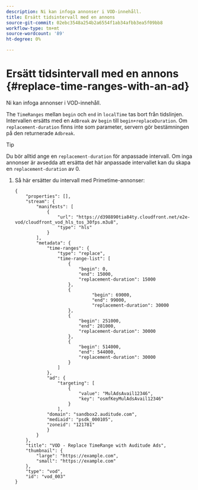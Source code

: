 ```yaml
---
description: Ni kan infoga annonser i VOD-innehåll.
title: Ersätt tidsintervall med en annons
source-git-commit: 02ebc3548a254b2a6554f1ab34afbb3ea5f09bb8
workflow-type: tm+mt
source-wordcount: '89'
ht-degree: 0%

---
```


# Ersätt tidsintervall med en annons {#replace-time-ranges-with-an-ad}

Ni kan infoga annonser i VOD-innehåll.

The `TimeRanges` mellan `begin` och `end` in `localTime` tas bort från tidslinjen. Intervallen ersätts med en `AdBreak` av `begin` till `begin+replaceDuration`. Om `replacement-duration` finns inte som parameter, servern gör bestämningen på den returnerade `Adbreak`.

>[!TIP]
>
>Du bör alltid ange en `replacement-duration` för anpassade intervall. Om inga annonser är avsedda att ersätta det här anpassade intervallet kan du skapa en `replacement-duration` av 0.

1. Så här ersätter du intervall med Primetime-annonser:

   ```
   {   
       "properties": [],
       "stream": {
           "manifests": [
               {
                   "url": "https://d398890tia84ty.cloudfront.net/e2e-vod/cloudfront_vod_hls_tos_30fps.m3u8",
                   "type": "hls"
               }
           ],
           "metadata": {
               "time-ranges": {
                   "type": "replace",
                   "time-range-list": [
                       {
                           "begin": 0,
                           "end": 15000,
                           "replacement-duration": 15000
                       },
                       {
                                "begin": 69000,
                                "end": 99000,
                                "replacement-duration": 30000
                       },
                       {
                           "begin": 251000,
                           "end": 281000,
                           "replacement-duration": 30000
                       },
                       {
                           "begin": 514000,
                           "end": 544000,
                           "replacement-duration": 30000
                       }
                   ]
               },
               "ad": {
                   "targeting": [
                       {
                           "value": "MulAdsAvail12346",
                           "key": "osmfKeyMulAdsAvail12346"
                       }
                   ],
               "domain": "sandbox2.auditude.com",
               "mediaid": "psdk_000105",
               "zoneid": "121781"
               }     
           }
       },   
       "title": "VOD - Replace TimeRange with Auditude Ads",
       "thumbnail": {
           "large": "https://example.com",
           "small": "https://example.com"
       },
       "type": "vod",
       "id": "vod_003"
   }
   ```
